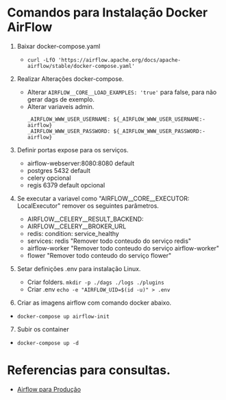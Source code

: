 # Comandos para Instalação Docker AirFlow

1. Baixar docker-compose.yaml

   * `curl -LfO 'https://airflow.apache.org/docs/apache-airflow/stable/docker-compose.yaml'`
2. Realizar Alterações docker-compose.

   * Alterar `AIRFLOW__CORE__LOAD_EXAMPLES: 'true'` para false, para não gerar dags de exemplo.
   * Alterar variaveis admin.
     ```
     _AIRFLOW_WWW_USER_USERNAME: ${_AIRFLOW_WWW_USER_USERNAME:-airflow}
     _AIRFLOW_WWW_USER_PASSWORD: ${_AIRFLOW_WWW_USER_PASSWORD:-airflow}
     ```
3. Definir portas expose para os serviços.

   * airflow-webserver:8080:8080 default
   * postgres 5432 default
   * celery opcional
   * regis 6379 default opcional
4. Se executar a variavel como "AIRFLOW__CORE__EXECUTOR: LocalExecutor" remover os seguintes parâmetros.

   * AIRFLOW__CELERY__RESULT_BACKEND:
   * AIRFLOW__CELERY__BROKER_URL
   * redis: condition: service_healthy
   * services: redis "Remover todo conteudo do serviço redis"
   * airflow-worker "Remover todo conteudo do serviço airflow-worker"
   * flower "Remover todo conteudo do serviço flower"
5. Setar definições .env para instalação Linux.

   * Criar folders. ```mkdir -p ./dags ./logs ./plugins```
   * Criar .env ```echo -e "AIRFLOW_UID=$(id -u)" > .env```
6. Criar as imagens airflow com comando docker abaixo.

* ```docker-compose up airflow-init```

7.  Subir os container 
   * ```docker-compose up -d```

# Referencias para consultas.

* [Airflow para Produção](https://www.youtube.com/watch?v=wDr3Y7q2XoI)
